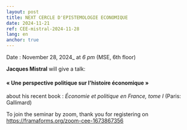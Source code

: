 ```yaml
---
layout: post
title: NEXT CERCLE D'EPISTEMOLOGIE ECONOMIQUE
date: 2024-11-21
ref: CEE-mistral-2024-11-28
lang: en
anchor: true
---
```



<i class="fas fa-table"></i> Date : November 28, 2024_ at _6 pm_ (MSE, 6th floor)

**Jacques Mistral** will give a talk:

#### « Une perspective politique sur l'histoire économique »

about his recent book :  *Économie et politique en France, tome I*  (Paris: Gallimard)

To join the seminar by zoom, thank you for registering on  https://framaforms.org/zoom-cee-1673867356
